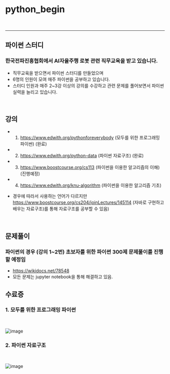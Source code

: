 # python_begin

</br>

-------------------

## 파이썬 스터디
### 한국전파진흥협회에서 AI자율주행 로봇 관련 직무교육을 받고 있습니다.
- 직무교육을 받으면서 파이썬 스터디를 만들었으며
- 6명의 인원이 모여 매주 파이썬을 공부하고 있습니다.
- 스터디 인원과 매주 2~3강 이상의 강의를 수강하고 관련 문제를 풀어보면서 파이썬 실력을 늘리고 있습니다.

</br>

## 강의 
- 1. https://www.edwith.org/pythonforeverybody (모두를 위한 프로그래밍 파이썬) (완료)
- 2. https://www.edwith.org/python-data (파이썬 자료구조) (완료)
- 3. https://www.boostcourse.org/cs113 (파이썬을 이용한 알고리즘의 이해) (진행예정)
- 4. https://www.edwith.org/knu-algorithm (파이썬을 이용한 알고리즘 기초)

- 경우에 따라서 사용하는 언어가 다르지만 https://www.boostcourse.org/cs204/joinLectures/145114 (자바로 구현하고 배우는 자료구조)를 통해 자료구조를 공부할 수 있음)


</br>

## 문제풀이
### 파이썬의 경우 (강의 1~2번) 초보자를 위한 파이썬 300제 문제풀이를 진행할 예정임
- https://wikidocs.net/78548
- 모든 문제는 jupyter notebook을 통해 해결하고 있음.


## 수료증

### 1. 모두를 위한 프로그래밍 파이썬

</br>

![image](https://user-images.githubusercontent.com/110883172/203780313-a045addd-f139-44e4-93cc-cbc12d5475b3.png)
</br>

### 2. 파이썬 자료구조

</br>

![image](https://user-images.githubusercontent.com/110883172/205484301-bfdf95b5-3a7d-416d-ac4f-5cdfec454d43.png)

</br>



